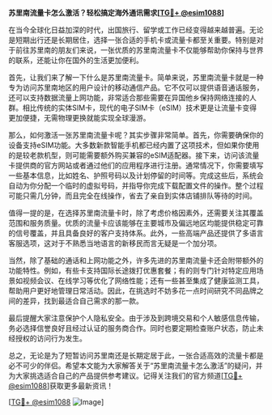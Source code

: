 **苏里南流量卡怎么激活？轻松搞定海外通讯需求[[TG💪+ @esim1088](https://t.me/s/esim1088)]**

在当今全球化日益加深的时代，出国旅行、留学或工作已经变得越来越普遍。无论是短期出行还是长期居住，选择一张合适的手机卡或流量卡都至关重要。特别是对于前往苏里南的朋友们来说，一张优质的苏里南流量卡不仅能够帮助你保持与世界的联系，还能让你在国外的生活更加便利。

首先，让我们来了解一下什么是苏里南流量卡。简单来说，苏里南流量卡就是一种专为访问苏里南地区的用户设计的移动通信产品。它不仅可以提供语音通话服务，还可以支持数据流量上网功能，非常适合那些需要在异国他乡保持网络连接的人群。相比传统的实体SIM卡，现代的电子SIM卡（eSIM）技术更是让流量卡变得更加便捷，无需物理更换就能实现全球漫游。

那么，如何激活一张苏里南流量卡呢？其实步骤非常简单。首先，你需要确保你的设备支持eSIM功能。大多数新款智能手机都已经内置了这项技术，但如果你使用的是较老款机型，则可能需要额外购买兼容的eSIM适配器。接下来，访问该流量卡提供商的官方网站或者通过他们的应用程序进行注册。通常情况下，你需要填写一些基本信息，比如姓名、护照号码以及计划停留的时间等。完成这些后，系统会自动为你分配一个临时的虚拟号码，并指导你完成下载配置文件的操作。整个过程可能只需几分钟，而且完全在线操作，省去了亲自到实体店铺排队等待的时间。

值得一提的是，在选择苏里南流量卡时，除了考虑价格因素外，还需要关注其覆盖范围和服务质量。优质的流量卡应该能够在主要城市及偏远地区均能提供稳定可靠的信号覆盖，并且具备良好的客户支持体系。此外，一些高端产品还提供了多语言客服选项，这对于不熟悉当地语言的新移民而言无疑是一个加分项。

当然，除了基础的通话和上网功能之外，许多先进的苏里南流量卡还会附带额外的功能特性。例如，有些卡支持国际长途拨打优惠套餐；有的则专门针对特定应用场景如视频会议、在线学习等优化了网络性能；还有一些甚至集成了健康监测工具，帮助用户更好地管理日常活动。因此，在挑选时不妨多花一点时间研究不同品牌之间的差异，找到最适合自己需求的那一款。

最后提醒大家注意保护个人隐私安全。由于涉及到跨境交易和个人敏感信息传输，务必选择信誉良好且经过认证的服务商合作。同时也要定期检查账户状态，防止未经授权的访问行为发生。

总之，无论是为了短暂访问苏里南还是长期定居于此，一张合适高效的流量卡都是必不可少的伴侣。希望本文能为大家解答关于“苏里南流量卡怎么激活”的疑问，并为大家挑选适合自己的产品提供参考建议。记得关注我们的官方频道[[TG💪+ @esim1088](https://t.me/s/esim1088)]获取更多最新资讯！

[[TG💪+ @esim1088](https://t.me/s/esim1088) ![Image](https://i.postimg.cc/4NQfJmqS/Snipaste-2025-05-13-00-14-12.png)]